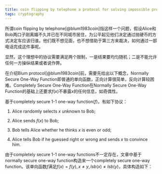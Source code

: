 ```yaml
---
title: coin flipping by telephone a protocol for solving impossible problems
tags: cryptography
---
```


所谓coin flipping by telephone[@blum1983coin]指这样一个问题，假设Alice和Bob两口子刚离婚不久并已在不同城市居住，为公平起见他们决定通过抛硬币的方式决定车应该归谁。他们既不想见面，也不想借助于第三方来裁决，如何通过一部电话完成这件事呢。

显然，这个理想中的协议需要满足两个限制，一是结果要均匀随机；二是不能允许任何一方操纵结果或者说作弊。

在介绍Blum protocol[@blum1983coin]前，需要先给出以下概念，Normally Secure One-Way Function即普通的单向函数，正向计算很简单，反向计算较困难。Completely Secure One-Way Function在Normally Secure One-Way Function的基础上还要求$f(x)$不暴露$x$的任何信息，如奇偶性。

基于completely secure 1-1 one-way function($f$)，有如下协议：

1. Alice randomly selects $x$ unknown to Bob;

2. Alice sends $f(x)$ to Bob;

3. Bob tells Alice whether he thinks $x$ is even or odd;

4. Alice tells Bob if he guessed right or wrong and sends $x$ to convince him.

由于completely secure 1-1 one-way functions不一定存在，文章中基于normally secure one-way function构造来一个completely secure one-way function。该单向函数$f$满足$f(x)=f(y),x\neq y, lsb(x)\neq lsb(y)$，具体构造如下：

